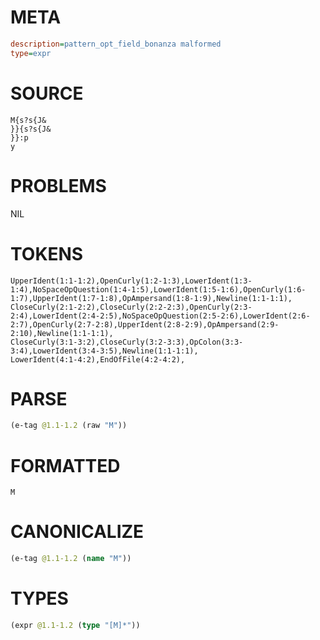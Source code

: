 # META
~~~ini
description=pattern_opt_field_bonanza malformed
type=expr
~~~
# SOURCE
~~~roc
M{s?s{J&
}}{s?s{J&
}}:p
y
~~~
# PROBLEMS
NIL
# TOKENS
~~~zig
UpperIdent(1:1-1:2),OpenCurly(1:2-1:3),LowerIdent(1:3-1:4),NoSpaceOpQuestion(1:4-1:5),LowerIdent(1:5-1:6),OpenCurly(1:6-1:7),UpperIdent(1:7-1:8),OpAmpersand(1:8-1:9),Newline(1:1-1:1),
CloseCurly(2:1-2:2),CloseCurly(2:2-2:3),OpenCurly(2:3-2:4),LowerIdent(2:4-2:5),NoSpaceOpQuestion(2:5-2:6),LowerIdent(2:6-2:7),OpenCurly(2:7-2:8),UpperIdent(2:8-2:9),OpAmpersand(2:9-2:10),Newline(1:1-1:1),
CloseCurly(3:1-3:2),CloseCurly(3:2-3:3),OpColon(3:3-3:4),LowerIdent(3:4-3:5),Newline(1:1-1:1),
LowerIdent(4:1-4:2),EndOfFile(4:2-4:2),
~~~
# PARSE
~~~clojure
(e-tag @1.1-1.2 (raw "M"))
~~~
# FORMATTED
~~~roc
M
~~~
# CANONICALIZE
~~~clojure
(e-tag @1.1-1.2 (name "M"))
~~~
# TYPES
~~~clojure
(expr @1.1-1.2 (type "[M]*"))
~~~

